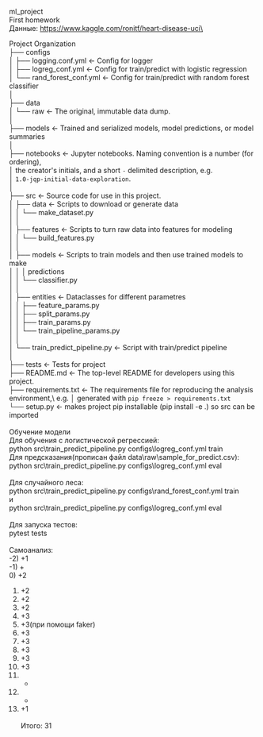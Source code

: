 ml_project\
First homework\
Данные: https://www.kaggle.com/ronitf/heart-disease-uci\

Project Organization\
├── configs\
│   ├── logging.conf.yml <- Config for logger\
│   ├── logreg_conf.yml <- Config for train/predict with logistic regression    \
│   └── rand_forest_conf.yml <- Config for train/predict with random forest classifier \
│\
├── data\
│   └── raw            <- The original, immutable data dump.\
│\
├── models             <- Trained and serialized models, model predictions, or model summaries\
│\
├── notebooks          <- Jupyter notebooks. Naming convention is a number (for ordering),\
│                         the creator's initials, and a short `-` delimited description, e.g.\
│                         `1.0-jqp-initial-data-exploration`.\
│\
├── src                <- Source code for use in this project.\
│   ├── data           <- Scripts to download or generate data\
│   │   └── make_dataset.py\
│   │\
│   ├── features       <- Scripts to turn raw data into features for modeling\
│   │   └── build_features.py\
│   │\
│   ├── models         <- Scripts to train models and then use trained models to make\
│   │   │                 predictions\
│   │   └── classifier.py\
│   │\
│   ├── entities       <- Dataclasses for different parametres\
│   │   ├── feature_params.py\
│   │   ├── split_params.py\
│   │   ├── train_params.py\
│   │   └── train_pipeline_params.py\
│   │\
│   └── train_predict_pipeline.py <- Script with train/predict pipeline\
│\
├── tests              <- Tests for project\
├── README.md          <- The top-level README for developers using this project.\
├── requirements.txt   <- The requirements file for reproducing the analysis environment,\ e.g.
│                         generated with `pip freeze > requirements.txt`\
└── setup.py           <- makes project pip installable (pip install -e .) so src can be imported\
\
Обучение модели\
Для обучения с логистической регрессией:\
python src\train_predict_pipeline.py configs\logreg_conf.yml train\
Для предсказания(прописан файл data\raw\sample_for_predict.csv):\
python src\train_predict_pipeline.py configs\logreg_conf.yml eval\
\
Для случайного леса:\
python src\train_predict_pipeline.py configs\rand_forest_conf.yml train\
и\
python src\train_predict_pipeline.py configs\logreg_conf.yml eval\
\
Для запуска тестов:\
pytest tests\
\
Самоанализ:\
-2) +1 \
-1) +\
0) +2
1) +2
2) +2
3) +2
4) +3
5) +3(при помощи faker)
6) +3
7) +3
8) +3
9) +3
10) +3
11) -
12) -
13) +1\
\
Итого: 31